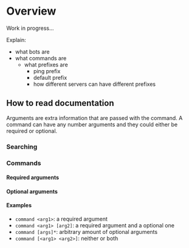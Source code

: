 # Overview

Work in progress...

Explain:

- what bots are
- what commands are
  - what prefixes are
    - ping prefix
    - default prefix
    - how different servers can have different prefixes

## How to read documentation

Arguments are extra information that are passed with the command. A command can have any number arguments and they could either be required or optional.

### Searching

### Commands

#### Required arguments

#### Optional arguments

#### Examples

- `command <arg1>`: a required argument
- `command <arg1> [arg2]`: a required argument and a optional one
- `command [args]*`: arbitrary amount of optional arguments
- `command [<arg1> <arg2>]`: neither or both
